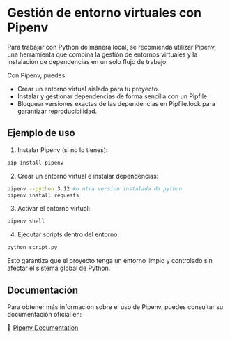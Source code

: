 # Gestión de entorno virtuales con Pipenv

Para trabajar con Python de manera local, se recomienda utilizar Pipenv, una herramienta que combina la gestión de entornos virtuales y la instalación de dependencias en un solo flujo de trabajo.

Con Pipenv, puedes:
- Crear un entorno virtual aislado para tu proyecto.
- Instalar y gestionar dependencias de forma sencilla con un Pipfile.
- Bloquear versiones exactas de las dependencias en Pipfile.lock para garantizar reproducibilidad.

## Ejemplo de uso
1. Instalar Pipenv (si no lo tienes):
```bash
pip install pipenv
```


2. Crear un entorno virtual e instalar dependencias:
```bash
pipenv --python 3.12 #u otra version instalada de python
pipenv install requests
```


3. Activar el entorno virtual:
```bash
pipenv shell
```


4. Ejecutar scripts dentro del entorno:
```bash
python script.py
```


Esto garantiza que el proyecto tenga un entorno limpio y controlado sin afectar el sistema global de Python.

## Documentación

Para obtener más información sobre el uso de Pipenv, puedes consultar su documentación oficial en:

🔗 [Pipenv Documentation](https://pipenv.pypa.io/en/latest/)
